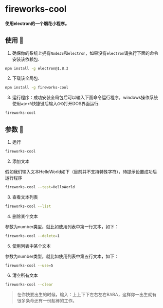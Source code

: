 # fireworks-cool
#### 使用electron的一个烟花小程序。


## 使用 🐌
1. 确保你的系统上拥有`NodeJS`和`electron`，如果没有`electron`请执行下面的命令安装该依赖包.
```sh
npm install -g electron@1.8.3
```

2. 下载该全局包.
```sh
npm install -g fireworks-cool
```
3. 运行程序：成功安装全局包后可以输入下面命令运行程序，windows操作系统使用`win+R`快捷键后输入`CMD`打开DOS界面运行.
```sh
fireworks-cool
```

## 参数 🐍
1. 运行
```sh
fireworks-cool
```
2. 添加文本

假如我们输入文本HelloWorld如下（目前并不支持特殊字符），待提示设置成功后运行程序
```sh
fireworks-cool --test=HelloWorld
```
3. 查看文本列表
```sh
fireworks-cool --list
```
4. 删除某个文本

参数为number类型，就比如使用列表中第一行文本，如下：
```sh
fireworks-cool --delete=1
```
5. 使用列表中某个文本

参数为number类型，就比如使用列表中第五行文本，如下：
```sh
fireworks-cool --use=5
```
6. 清空所有文本
```sh
fireworks-cool --clear
```
> 在你快要出生的时候，输入：上上下下左右左右BABA，这样你一出生就有很多条命还有一份超棒的工作。
